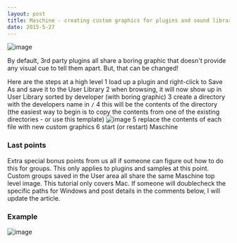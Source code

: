 ```yaml
---
layout: post
title: Maschine - creating custom graphics for plugins and sound libraries
date: 2015-5-27
---
```


![image](https://cloud.githubusercontent.com/assets/12622205/7867376/b853ba3c-0543-11e5-8da0-5f74aa944266.png)

By default, 3rd party plugins all share a boring graphic that doesn't provide any visual cue to tell them apart. But, that can be changed!

<!--more-->

Here are the steps at a high level
1 load up a plugin and right-click to Save As and save it to the User Library
2 when browsing, it will now show up in User Library sorted by developer (with boring graphic)
3 create a directory with the developers name in `/`
4 this will be the contents of the directory (the easiest way to begin is to copy the contents from one of the existing directories - or use this template) ![image](https://cloud.githubusercontent.com/assets/12622205/7874330/1b59f51e-057c-11e5-8eb5-bf75f78db1ab.png)
5 replace the contents of each file with new custom graphics
6 start (or restart) Maschine

### Last points
Extra special bonus points from us all if someone can figure out how to do this for groups. This only applies to plugins and samples at this point. Custom groups saved in the User area all share the same Maschine top level image.
This tutorial only covers Mac. If someone will doublecheck the specific paths for Windows and post details in the comments below, I will update the article.
### Example
![image](https://cloud.githubusercontent.com/assets/12622205/7833384/645af84c-0434-11e5-87d2-05b5fe292cf9.png)
